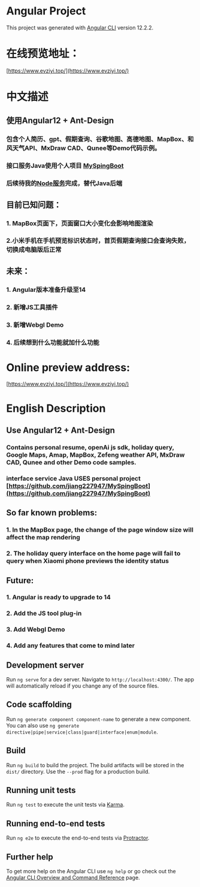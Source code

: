 # Angular Project

This project was generated with [Angular CLI](https://github.com/angular/angular-cli) version 12.2.2.

# 在线预览地址：
[https://www.evziyi.top/](https://www.evziyi.top/)
# 中文描述

## 使用Angular12 + Ant-Design
### 包含个人简历、gpt、假期查询、谷歌地图、高德地图、MapBox、和风天气API、MxDraw CAD、Qunee等Demo代码示例。
### 接口服务Java使用个人项目 [MySpingBoot](https://github.com/jiang227947/MySpingBoot)
### 后续待我的[Node服务](https://github.com/jiang227947/node-server)完成，替代Java后端

## 目前已知问题：
### 1. MapBox页面下，页面窗口大小变化会影响地图渲染
### 2.小米手机在手机预览标识状态时，首页假期查询接口会查询失败，切换成电脑版后正常

## 未来：
### 1. Angular版本准备升级至14
### 2. 新增JS工具插件
### 3. 新增Webgl Demo
### 4. 后续想到什么功能就加什么功能

# Online preview address:
[https://www.evziyi.top/](https://www.evziyi.top/)
# English Description

## Use Angular12 + Ant-Design
### Contains personal resume, openAi js sdk, holiday query, Google Maps, Amap, MapBox, Zefeng weather API, MxDraw CAD, Qunee and other Demo code samples.
### interface service Java USES personal project [https://github.com/jiang227947/MySpingBoot](https://github.com/jiang227947/MySpingBoot)

## So far known problems:
### 1. In the MapBox page, the change of the page window size will affect the map rendering
### 2. The holiday query interface on the home page will fail to query when Xiaomi phone previews the identity status


## Future:
### 1. Angular is ready to upgrade to 14
### 2. Add the JS tool plug-in
### 3. Add Webgl Demo
### 4. Add any features that come to mind later

## Development server

Run `ng serve` for a dev server. Navigate to `http://localhost:4300/`. The app will automatically reload if you change any of the source files.

## Code scaffolding

Run `ng generate component component-name` to generate a new component. You can also use `ng generate directive|pipe|service|class|guard|interface|enum|module`.

## Build

Run `ng build` to build the project. The build artifacts will be stored in the `dist/` directory. Use the `--prod` flag for a production build.

## Running unit tests

Run `ng test` to execute the unit tests via [Karma](https://karma-runner.github.io).

## Running end-to-end tests

Run `ng e2e` to execute the end-to-end tests via [Protractor](http://www.protractortest.org/).

## Further help

To get more help on the Angular CLI use `ng help` or go check out the [Angular CLI Overview and Command Reference](https://angular.io/cli) page.
